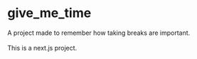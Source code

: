 # give_me_time
A project made to remember how taking breaks are important.
\
\
This is a next.js project.


